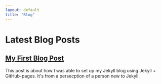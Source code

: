 ```yaml
---
layout: default
title: "Blog"
---
```


# Latest Blog Posts

<h2><a href="{{ site.baseurl }}{{ post.url }}">My First Blog Post</a></h2>
<p>This post is about how I was able to set up my Jekyll blog using Jekyll + GitHub-pages. It's from a persecption of a person new to Jekyll.</p>
